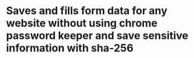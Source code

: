 # Saves and fills form data for any website without using chrome password keeper and save sensitive information with sha-256